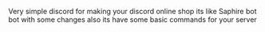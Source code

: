 Very simple discord for making your discord online shop its like Saphire bot bot with some changes also its have some basic commands for your server

